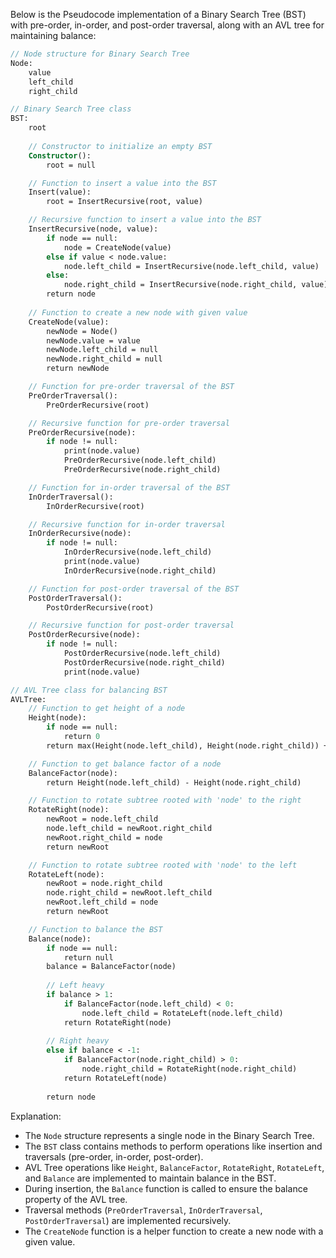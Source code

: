 Below is the Pseudocode  implementation of a Binary Search Tree (BST) with pre-order, in-order, and post-order traversal, along with an AVL tree for maintaining balance:

```pascal
// Node structure for Binary Search Tree
Node:
    value
    left_child
    right_child

// Binary Search Tree class
BST:
    root
    
    // Constructor to initialize an empty BST
    Constructor():
        root = null

    // Function to insert a value into the BST
    Insert(value):
        root = InsertRecursive(root, value)

    // Recursive function to insert a value into the BST
    InsertRecursive(node, value):
        if node == null:
            node = CreateNode(value)
        else if value < node.value:
            node.left_child = InsertRecursive(node.left_child, value)
        else:
            node.right_child = InsertRecursive(node.right_child, value)
        return node
    
    // Function to create a new node with given value
    CreateNode(value):
        newNode = Node()
        newNode.value = value
        newNode.left_child = null
        newNode.right_child = null
        return newNode

    // Function for pre-order traversal of the BST
    PreOrderTraversal():
        PreOrderRecursive(root)

    // Recursive function for pre-order traversal
    PreOrderRecursive(node):
        if node != null:
            print(node.value)
            PreOrderRecursive(node.left_child)
            PreOrderRecursive(node.right_child)

    // Function for in-order traversal of the BST
    InOrderTraversal():
        InOrderRecursive(root)

    // Recursive function for in-order traversal
    InOrderRecursive(node):
        if node != null:
            InOrderRecursive(node.left_child)
            print(node.value)
            InOrderRecursive(node.right_child)

    // Function for post-order traversal of the BST
    PostOrderTraversal():
        PostOrderRecursive(root)

    // Recursive function for post-order traversal
    PostOrderRecursive(node):
        if node != null:
            PostOrderRecursive(node.left_child)
            PostOrderRecursive(node.right_child)
            print(node.value)

// AVL Tree class for balancing BST
AVLTree:
    // Function to get height of a node
    Height(node):
        if node == null:
            return 0
        return max(Height(node.left_child), Height(node.right_child)) + 1

    // Function to get balance factor of a node
    BalanceFactor(node):
        return Height(node.left_child) - Height(node.right_child)

    // Function to rotate subtree rooted with 'node' to the right
    RotateRight(node):
        newRoot = node.left_child
        node.left_child = newRoot.right_child
        newRoot.right_child = node
        return newRoot

    // Function to rotate subtree rooted with 'node' to the left
    RotateLeft(node):
        newRoot = node.right_child
        node.right_child = newRoot.left_child
        newRoot.left_child = node
        return newRoot

    // Function to balance the BST
    Balance(node):
        if node == null:
            return null
        balance = BalanceFactor(node)
        
        // Left heavy
        if balance > 1:
            if BalanceFactor(node.left_child) < 0:
                node.left_child = RotateLeft(node.left_child)
            return RotateRight(node)
        
        // Right heavy
        else if balance < -1:
            if BalanceFactor(node.right_child) > 0:
                node.right_child = RotateRight(node.right_child)
            return RotateLeft(node)
        
        return node
```

Explanation:
- The `Node` structure represents a single node in the Binary Search Tree.
- The `BST` class contains methods to perform operations like insertion and traversals (pre-order, in-order, post-order).
- AVL Tree operations like `Height`, `BalanceFactor`, `RotateRight`, `RotateLeft`, and `Balance` are implemented to maintain balance in the BST.
- During insertion, the `Balance` function is called to ensure the balance property of the AVL tree.
- Traversal methods (`PreOrderTraversal`, `InOrderTraversal`, `PostOrderTraversal`) are implemented recursively.
- The `CreateNode` function is a helper function to create a new node with a given value.
